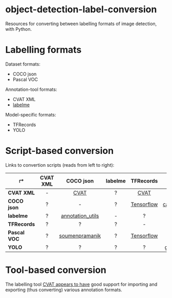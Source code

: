 # object-detection-label-conversion

Resources for converting between labelling formats of image detection, with Python.

# Labelling formats

Dataset formats:
* COCO json
* Pascal VOC

Annotation-tool formats:
* CVAT XML
* [labelme](https://github.com/wkentaro/labelme)

Model-specific formats:
* TFRecords
* YOLO

# Script-based conversion

Links to convertion scripts (reads from left to right):

|  &#8625;       | CVAT XML | COCO json | labelme | TFRecords | Pascal VOC | YOLO | 
| -------------- |:--------:|:-------:|:-------:|:---------:|:---:|:----:|
| **CVAT XML**   | - | [CVAT](2) | ? | [CVAT](1) | [CVAT](3) | [CVAT](4) |
| **COCO json**  | ? | - | ? | [Tensorflow](11) | [carolinepacheco](14) | [convert2Yolo](7) |
| **labelme**    | ? | [annotation_utils](5) | - | ? | [labelme](6) | [LabelmeToYolo](8) |
| **TFRecords**  | ? | ? | ? | - | ? | ? |
| **Pascal VOC** | ? | [soumenpramanik](13) | ? | [Tensorflow](12) | - | [convert2Yolo](7), [goodhamgupta](10) |
| **YOLO**       | ? | ? | ? | ? | [goodhamgupta](9) | - |

[//]: # (CVAT package)
  [1]: https://github.com/opencv/cvat/blob/master/utils/tfrecords/converter.md
  [2]: https://github.com/opencv/cvat/blob/master/utils/coco/converter.md
  [3]: https://github.com/opencv/cvat/blob/master/utils/voc/converter.md
  [4]: https://github.com/opencv/cvat/blob/master/utils/yolo/converter.md
[//]: # (annotation_utils)
  [5]: https://github.com/cm107/annotation_utils/blob/master/build/lib/annotation_utils/converter/labelme_coco_converter.py
[//]: # (labelme)
  [6]: https://github.com/wkentaro/labelme/blob/master/examples/bbox_detection
[//]: # (LabelmeToYolo)
  [8]: https://github.com/heleizj/LabelmeToYolo
[//]: # (convert2Yolo)
  [7]: https://github.com/SsaRu/convert2Yolo
[//]: # (goodhamgupta)
  [//]: # (YOLO to VOC:)
  [9]: https://gist.github.com/goodhamgupta/7ca514458d24af980669b8b1c8bcdafd
  [//]: # (VOC to YOLO:)
  [10]: https://gist.github.com/goodhamgupta/eb5b4cdd22fa95341502e1187ec71849
[//]: # (TF Object Detection API)
  [11]: https://github.com/tensorflow/models/blob/master/research/object_detection/dataset_tools/create_coco_tf_record.py
  [12]: https://github.com/tensorflow/models/blob/master/research/object_detection/dataset_tools/create_pascal_tf_record.py
[//]: # (soumenpramanik)
  [13]: https://github.com/soumenpramanik/Convert-Pascal-VOC-to-COCO/blob/master/convertVOC2COCO.py
[//]: # (carolinepacheco)
  [14]: https://github.com/carolinepacheco/Convert-COCO-to-PascalVOC

# Tool-based conversion

The labelling tool [CVAT appears to have](https://github.com/opencv/cvat) good support for importing and exporting (thus converting) various annotation formats.
